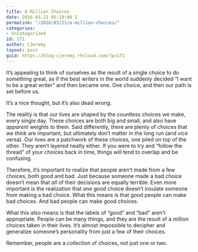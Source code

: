 ```yaml
---
title: A Million Choices
date: 2016-03-21 05:10:00 Z
permalink: "/2016/03/21/a-million-choices/"
categories:
- Uncategorized
id: 171
author: CJeremy
layout: post
guid: https://blog-cjeremy.rhcloud.com/?p=171
---
```


It&#8217;s appealing to think of ourselves as the result of a single choice to do something great, as if the best writers in the world suddenly decided &#8220;I want to be a great writer&#8221; and then became one. One choice, and then our path is set before us.

It&#8217;s a nice thought, but it&#8217;s also dead wrong.

The reality is that our lives are shaped by the countless choices we make, every single day. These choices are both big and small, and also have _apparent_ weights to them. Said differently, there are plenty of choices that we _think_ are important, but ultimately don&#8217;t matter in the long run (and vice versa). Our lives are a patchwork of these choices, one piled on top of the other. They aren&#8217;t layered neatly either. If you were to try and &#8220;follow the thread&#8221; of your choices back in time, things will tend to overlap and be confusing.

Therefore, it&#8217;s important to realize that people aren&#8217;t made from a few choices, both good and bad. Just because someone made a bad choice doesn&#8217;t mean that _all_ of their decisions are equally terrible. Even more important is the realization that one good choice doesn&#8217;t insulate someone from making a bad choice. What this means is that good people can make bad choices. And bad people can make good choices.

What this _also_ means is that the labels of &#8220;good&#8221; and &#8220;bad&#8221; aren&#8217;t appropriate. People can be many things, and they are the result of a million choices taken in their lives. It&#8217;s almost impossible to decipher and generalize someone&#8217;s personality from just a few of their choices.

Remember, people are a _collection_ of choices, not just one or two.